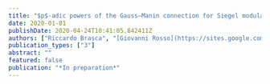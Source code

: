 ```yaml
---
title: "$p$-adic powers of the Gauss–Manin connection for Siegel modular forms"
date: 2020-01-01
publishDate: 2020-04-24T10:41:05.842411Z
authors: ["Riccardo Brasca", "[Giovanni Rosso](https://sites.google.com/site/gvnros/)"]
publication_types: ["3"]
abstract: ""
featured: false
publication: "*In preparation*"
---
```


